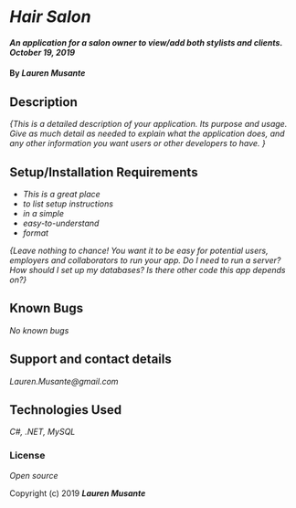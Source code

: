 # _Hair Salon_

#### _An application for a salon owner to view/add both stylists and clients. October 19, 2019_

#### By _**Lauren Musante**_

## Description

_{This is a detailed description of your application. Its purpose and usage.  Give as much detail as needed to explain what the application does, and any other information you want users or other developers to have. }_

## Setup/Installation Requirements

* _This is a great place_
* _to list setup instructions_
* _in a simple_
* _easy-to-understand_
* _format_

_{Leave nothing to chance! You want it to be easy for potential users, employers and collaborators to run your app. Do I need to run a server? How should I set up my databases? Is there other code this app depends on?}_

## Known Bugs

_No known bugs_

## Support and contact details

_Lauren.Musante@gmail.com_

## Technologies Used

_C#, .NET, MySQL_

### License

*Open source*

Copyright (c) 2019 **_Lauren Musante_**